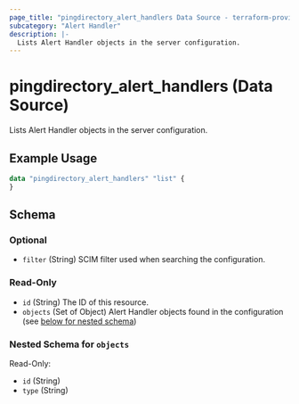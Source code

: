 ```yaml
---
page_title: "pingdirectory_alert_handlers Data Source - terraform-provider-pingdirectory"
subcategory: "Alert Handler"
description: |-
  Lists Alert Handler objects in the server configuration.
---
```


# pingdirectory_alert_handlers (Data Source)

Lists Alert Handler objects in the server configuration.

## Example Usage

```terraform
data "pingdirectory_alert_handlers" "list" {
}
```

<!-- schema generated by tfplugindocs -->
## Schema

### Optional

- `filter` (String) SCIM filter used when searching the configuration.

### Read-Only

- `id` (String) The ID of this resource.
- `objects` (Set of Object) Alert Handler objects found in the configuration (see [below for nested schema](#nestedatt--objects))

<a id="nestedatt--objects"></a>
### Nested Schema for `objects`

Read-Only:

- `id` (String)
- `type` (String)

